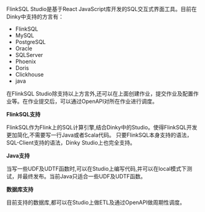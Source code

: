 FlinkSQL Studio是基于React JavaScript库开发的SQL交互式界面工具。目前在Dinky中支持的方言有：
 - FlinkSQL
 - MySQL
 - PostgreSQL
 - Oracle
 - SQLServer
 - Phoenix
 - Doris
 - Clickhouse
 - java 

在FlinkSQL Studio除支持以上方言外,还可以在上面创建作业，提交作业及配置作业等。在作业提交后，可以通过OpenAPI对所在作业进行调度。
 
**FlinkSQL支持**

 FlinkSQL作为Flink上的SQL计算引擎,结合Dinky中的Studio。使得FlinkSQL开发更加简化,不需要写一行Java或者Scala代码。
 只要FlinkSQL本身支持的语法，SQL-Client支持的语法，Dinky Studio上也完全支持。

**Java支持**

当写一些UDF及UDTF函数时,可以在Studio上编写代码,并可以在local模式下测试，并最终发布。当前Java只适合一些UDF及UDTF函数。

**数据库支持**

目前支持的数据库,都可以在Studio上做ETL及通过OpenAPI做周期性调度。

 
 
 
 